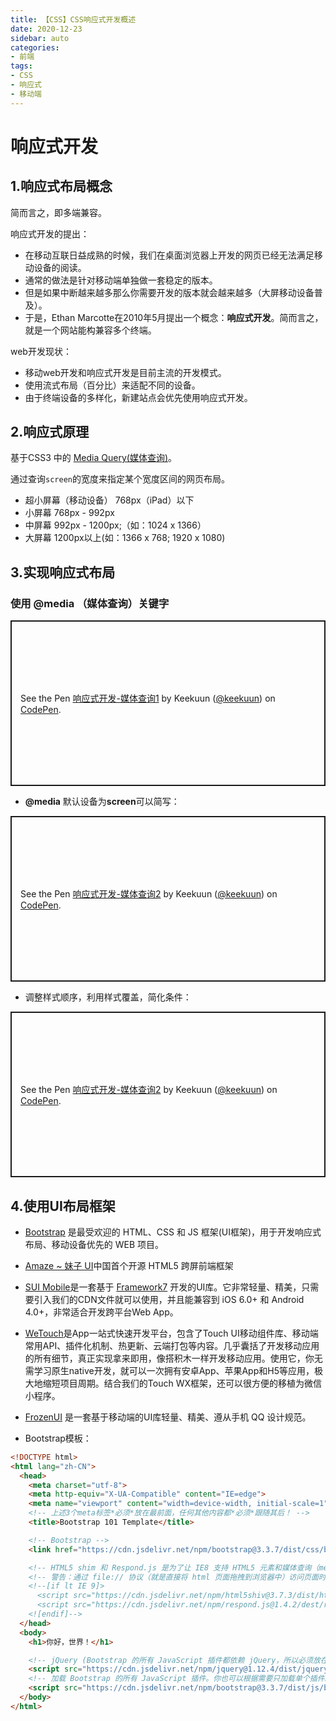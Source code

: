```yaml
---
title: 【CSS】CSS响应式开发概述
date: 2020-12-23
sidebar: auto
categories: 
- 前端
tags: 
- CSS
- 响应式
- 移动端
---
```


# 响应式开发
## 1.响应式布局概念
简而言之，即多端兼容。

响应式开发的提出：
+ 在移动互联日益成熟的时候，我们在桌面浏览器上开发的网页已经无法满足移动设备的阅读。
+ 通常的做法是针对移动端单独做一套稳定的版本。
+ 但是如果中断越来越多那么你需要开发的版本就会越来越多（大屏移动设备普及）。
+ 于是，Ethan Marcotte在2010年5月提出一个概念：**响应式开发**。简而言之，就是一个网站能构兼容多个终端。

web开发现状：
+ 移动web开发和响应式开发是目前主流的开发模式。
+ 使用流式布局（百分比）来适配不同的设备。
+ 由于终端设备的多样化，新建站点会优先使用响应式开发。

## 2.响应式原理
基于CSS3 中的 [Media Query(媒体查询)](https://developer.mozilla.org/zh-CN/docs/Web/Guide/CSS/Media_queries)。

通过查询`screen`的宽度来指定某个宽度区间的网页布局。
+ 超小屏幕（移动设备） 768px（iPad）以下
+ 小屏幕 	768px - 992px
+ 中屏幕	992px - 1200px;（如：1024 x 1366）
+ 大屏幕 	1200px以上(如：1366 x 768; 1920 x 1080)

## 3.实现响应式布局
### 使用 **@media** （媒体查询）关键字
<p class="codepen" data-height="265" data-theme-id="0" data-default-tab="css,result" data-user="keekuun" data-slug-hash="xxKXKOe" style="height: 265px; box-sizing: border-box; display: flex; align-items: center; justify-content: center; border: 2px solid; margin: 1em 0; padding: 1em;" data-pen-title="响应式开发-媒体查询1">
  <span>See the Pen <a href="https://codepen.io/keekuun/pen/xxKXKOe/">
  响应式开发-媒体查询1</a> by Keekuun (<a href="https://codepen.io/keekuun">@keekuun</a>)
  on <a href="https://codepen.io">CodePen</a>.</span>
</p>
<script async src="https://static.codepen.io/assets/embed/ei.js"></script>

+ **@media** 默认设备为**screen**可以简写：
<p class="codepen" data-height="265" data-theme-id="0" data-default-tab="css,result" data-user="keekuun" data-slug-hash="wvwrwde" style="height: 265px; box-sizing: border-box; display: flex; align-items: center; justify-content: center; border: 2px solid; margin: 1em 0; padding: 1em;" data-pen-title="响应式开发-媒体查询2">
  <span>See the Pen <a href="https://codepen.io/keekuun/pen/wvwrwde/">
  响应式开发-媒体查询2</a> by Keekuun (<a href="https://codepen.io/keekuun">@keekuun</a>)
  on <a href="https://codepen.io">CodePen</a>.</span>
</p>
<script async src="https://static.codepen.io/assets/embed/ei.js"></script>

+ 调整样式顺序，利用样式覆盖，简化条件：
<p class="codepen" data-height="265" data-theme-id="0" data-default-tab="css,result" data-user="keekuun" data-slug-hash="wvwrwde" style="height: 265px; box-sizing: border-box; display: flex; align-items: center; justify-content: center; border: 2px solid; margin: 1em 0; padding: 1em;" data-pen-title="响应式开发-媒体查询2">
  <span>See the Pen <a href="https://codepen.io/keekuun/pen/wvwrwde/">
  响应式开发-媒体查询2</a> by Keekuun (<a href="https://codepen.io/keekuun">@keekuun</a>)
  on <a href="https://codepen.io">CodePen</a>.</span>
</p>
<script async src="https://static.codepen.io/assets/embed/ei.js"></script>

## 4.使用UI布局框架
+ [Bootstrap](https://www.bootcss.com) 是最受欢迎的 HTML、CSS 和 JS 框架(UI框架)，用于开发响应式布局、移动设备优先的 WEB 项目。
+ [Amaze ~ 妹子 UI](https://amazeui.clouddeep.cn)中国首个开源 HTML5 跨屏前端框架
+ [SUI Mobile](http://m.sui.taobao.org)是一套基于 [Framework7](http://framework7.taobao.org) 开发的UI库。它非常轻量、精美，只需要引入我们的CDN文件就可以使用，并且能兼容到 iOS 6.0+ 和 Android 4.0+，非常适合开发跨平台Web App。
+ [WeTouch](http://www.wetouch.net)是App一站式快速开发平台，包含了Touch UI移动组件库、移动端常用API、插件化机制、热更新、云端打包等内容。几乎囊括了开发移动应用的所有细节，真正实现拿来即用，像搭积木一样开发移动应用。使用它，你无需学习原生native开发，就可以一次拥有安卓App、苹果App和H5等应用，极大地缩短项目周期。结合我们的Touch WX框架，还可以很方便的移植为微信小程序。
+ [FrozenUI](https://frozenui.github.io) 是一套基于移动端的UI库轻量、精美、遵从手机 QQ 设计规范。

+ Bootstrap模板：
```html
<!DOCTYPE html>
<html lang="zh-CN">
  <head>
    <meta charset="utf-8">
    <meta http-equiv="X-UA-Compatible" content="IE=edge">
    <meta name="viewport" content="width=device-width, initial-scale=1">
    <!-- 上述3个meta标签*必须*放在最前面，任何其他内容都*必须*跟随其后！ -->
    <title>Bootstrap 101 Template</title>

    <!-- Bootstrap -->
    <link href="https://cdn.jsdelivr.net/npm/bootstrap@3.3.7/dist/css/bootstrap.min.css" rel="stylesheet">

    <!-- HTML5 shim 和 Respond.js 是为了让 IE8 支持 HTML5 元素和媒体查询（media queries）功能 -->
    <!-- 警告：通过 file:// 协议（就是直接将 html 页面拖拽到浏览器中）访问页面时 Respond.js 不起作用 -->
    <!--[if lt IE 9]>
      <script src="https://cdn.jsdelivr.net/npm/html5shiv@3.7.3/dist/html5shiv.min.js"></script>
      <script src="https://cdn.jsdelivr.net/npm/respond.js@1.4.2/dest/respond.min.js"></script>
    <![endif]-->
  </head>
  <body>
    <h1>你好，世界！</h1>

    <!-- jQuery (Bootstrap 的所有 JavaScript 插件都依赖 jQuery，所以必须放在前边) -->
    <script src="https://cdn.jsdelivr.net/npm/jquery@1.12.4/dist/jquery.min.js"></script>
    <!-- 加载 Bootstrap 的所有 JavaScript 插件。你也可以根据需要只加载单个插件。 -->
    <script src="https://cdn.jsdelivr.net/npm/bootstrap@3.3.7/dist/js/bootstrap.min.js"></script>
  </body>
</html>
```
